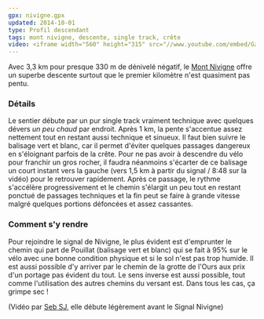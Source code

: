 ```yaml
---
gpx: nivigne.gpx
updated: 2014-10-01
type: Profil descendant
tags: mont nivigne, descente, single track, crête
video: <iframe width="560" height="315" src="//www.youtube.com/embed/Gz53MuSMVEc" frameborder="0" allowfullscreen></iframe>
---
```


Avec 3,3&nbsp;km pour presque 330&nbsp;m de dénivelé négatif, le [Mont
Nivigne](/tags/mont-nivigne/) offre un superbe descente surtout que le premier
kilomètre n'est quasiment pas pentu.

### Détails

Le sentier débute par un pur single track vraiment technique avec quelques
dévers *un peu chaud* par endroit. Après 1&nbsp;km, la pente s'accentue assez nettement
tout en restant aussi technique et sinueux. Il faut bien suivre le balisage vert
et blanc, car il permet d'éviter quelques passages dangereux en s'éloignant
parfois de la crête. Pour ne pas avoir à descendre du vélo
pour franchir un gros rocher, il faudra néanmoins s'écarter de ce balisage un
court instant vers la gauche (vers 1,5&nbsp;km à partir du signal / 8:48 sur la
vidéo) pour le retrouver rapidement. Après ce passage, le rythme s'accélère
progressivement et le chemin s'élargit un peu tout en restant ponctué de
passages techniques et la fin peut se faire à grande vitesse malgré quelques
portions défoncées et assez cassantes.

### Comment s'y rendre

Pour rejoindre le signal de Nivigne, le plus évident est d'emprunter le chemin
qui part de Pouillat (balisage vert et blanc) qui se fait à 95% sur le vélo avec
une bonne condition physique et si le sol n'est pas trop humide. Il est aussi
possible d'y arriver par le chemin de la grotte de l'Ours aux prix d'un portage
pas évident du tout. Le sens inverse est aussi possible, tout comme
l'utilisation des autres chemins du versant est. Dans tous les cas, ça grimpe
sec&nbsp;!

(Vidéo par [Seb SJ](https://www.youtube.com/channel/UCCfAa3_JdQ66mtEuVCg2ykA),
elle débute légèrement avant le Signal Nivigne)
